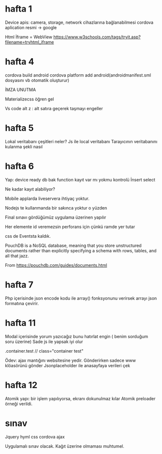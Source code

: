 # hafta 1

Device apis: camera, storage, network cihazlarına bağlanabilmesi
cordova aplication resmi -> google

Html İframe = WebView
https://www.w3schools.com/tags/tryit.asp?filename=tryhtml_iframe

# hafta 4

cordova build android
cordova platform add android(androidmanifest.sml dosyasını vb otomatik oluşturur)

İMZA UNUTMA

Materializecss öğren gel

Vs code alt z : alt satıra geçerek taşmayı engeller

# hafta 5

Lokal veritabanı çeşitleri neler? Js ile local veritabanı
Tarayıcının veritabanını kulanma şekli nasıl

# hafta 6

Yap:
device ready db bak function kayıt var mı yokmu kontrolü
İnsert select

Ne kadar kayıt alabiliyor?

Mobile applarda liveservera ihtiyaç yoktur.

Nodejs te kullanmanda bir sakınca yoktur o yüzden

Final sınavı gördüğümüz uygulama üzerinen yapılır

Her elemente id veremezsin perforans için çünkü ramde yer tutar

css de Eventsta kaldık.

PouchDB is a NoSQL database, meaning that you store unstructured documents rather than explicitly specifying a schema with rows, tables, and all that jazz.

From <https://pouchdb.com/guides/documents.html>

# hafta 7

Php içerisinde json encode kodu ile array() fonksyonunu verirsek arrayı json formatına çevirir.

# hafta 11

Modal içerisinde yorum yazıcağız bunu hatırlat engin ( benim sorduğum soru üzerine)
Sade js ile yapsak iyi olur

.container.test // class="container test"

Ödev: ajax mantığını websitesine yedir.
Gönderirken sadece www klöasörünü gönder
Jsonplaceholder ile anasayfaya verileri çek

# hafta 12

Atomik yapı: bir işlem yapılıyorsa, ekranı dokunulmaz kılar
Atomik preloader örneği verildi.

# sınav

Jquery hyml css cordova ajax

Uygulamalı sınav olacak. Kağıt üzerine olmaması muhtumel.
